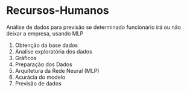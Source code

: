 # Recursos-Humanos
Análise de dados para previsão se determinado funcionário irá ou não deixar a empresa, usando MLP

1. Obtenção da base dados
2. Analise exploratória dos dados
3. Gráficos 
4. Preparação dos Dados
5. Arquitetura da Rede Neural (MLP)
6. Acurácia do modelo
7. Previsão de dados
